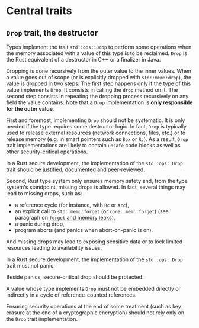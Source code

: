 # Central traits

## `Drop` trait, the destructor

Types implement the trait `std::ops::Drop` to perform some operations when the
memory associated with a value of this type is to be reclaimed. `Drop` is the
Rust equivalent of a destructor in C++ or a finalizer in Java.

Dropping is done recursively from the outer value to the inner values.
When a value goes out of scope (or is explicitly dropped with `std::mem::drop`),
the value is dropped in two steps. The first step happens only if the type of
this value implements `Drop`. It consists in calling the `drop` method on it.
The second step consists in repeating the dropping process recursively on any
field the value contains. Note that a `Drop` implementation is
**only responsible for the outer value**.

First and foremost, implementing `Drop` should not be systematic.
It is only needed if the type requires some destructor logic. In fact, `Drop` is
typically used to release external resources (network connections, files, etc.)
or to release memory (e.g. in smart pointers such as `Box` or `Rc`).
As a result, `Drop` trait implementations are likely to contain `unsafe` code
blocks as well as other security-critical operations.

<div class="reco" id="LANG-DROP" type="Recommendation" title="Justify `Drop` implementation">

In a Rust secure development, the implementation of the `std::ops::Drop` trait
should be justified, documented and peer-reviewed.

</div>

Second, Rust type system only ensures memory safety and, from the type system's
standpoint, missing drops is allowed. In fact, several things may lead to
missing drops, such as:

- a reference cycle (for instance, with `Rc` or `Arc`),
- an explicit call to `std::mem::forget` (or `core::mem::forget`) (see paragraph
  on [`forget` and memory leaks](unsafe/memory.md#forget-and-memory-leaks)),
- a panic during drop,
- program aborts (and panics when abort-on-panic is on).


And missing drops may lead to exposing sensitive data or to lock limited
resources leading to availability issues.

<div class="reco" id="LANG-DROP-NO-PANIC" type="Rule" title="Do not panic in `Drop` implementation">

In a Rust secure development, the implementation of the `std::ops::Drop` trait
must not panic.

</div>

Beside panics, secure-critical drop should be protected.

<div class="reco" id="LANG-DROP-NO-CYCLE" type="Rule" title="Do not allow cycles of reference-counted `Drop`">

A value whose type implements `Drop` must not be embedded directly or indirectly
in a cycle of reference-counted references.

</div>

<div class="reco" id="LANG-DROP-SEC" type="Recommendation" title="Do not rely only on `Drop` to ensure security">

Ensuring security operations at the end of some treatment (such as key erasure
at the end of a cryptographic encryption) should not rely only on the `Drop`
trait implementation.

</div>

